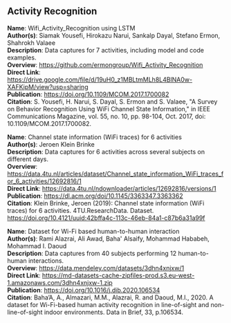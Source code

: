 ## Activity Recognition

**Name**: Wifi_Activity_Recognition using LSTM \
**Author(s)**: Siamak Yousefi, Hirokazu Narui, Sankalp Dayal, Stefano Ermon, Shahrokh Valaee \
**Description**: Data captures for 7 activities, including model and code examples. \
**Overview**: https://github.com/ermongroup/Wifi_Activity_Recognition \
**Direct Link**: https://drive.google.com/file/d/19uH0_z1MBLtmMLh8L4BlNA0w-XAFKipM/view?usp=sharing \
**Publication**: https://doi.org/10.1109/MCOM.2017.1700082 \
**Citation**: S. Yousefi, H. Narui, S. Dayal, S. Ermon and S. Valaee, "A Survey on Behavior Recognition Using WiFi Channel State Information," in IEEE Communications Magazine, vol. 55, no. 10, pp. 98-104, Oct. 2017, doi: 10.1109/MCOM.2017.1700082.

**Name**: Channel state information (WiFi traces) for 6 activities \
**Author(s)**: Jeroen Klein Brinke \
**Description**: Data captures for 6 activities across several subjects on different days. \
**Overview**: https://data.4tu.nl/articles/dataset/Channel_state_information_WiFi_traces_for_6_activities/12692816/1 \
**Direct Link**: https://data.4tu.nl/ndownloader/articles/12692816/versions/1 \
**Publication**: https://dl.acm.org/doi/10.1145/3363347.3363362 \
**Citation**: Klein Brinke, Jeroen (2019): Channel state information (WiFi traces) for 6 activities. 4TU.ResearchData. Dataset. https://doi.org/10.4121/uuid:42bffa4c-113c-46eb-84a1-c87b6a31a99f

**Name**: Dataset for Wi-Fi based human-to-human interaction \
**Author(s)**: Rami Alazrai, Ali Awad, Baha' Alsaify, Mohammad Hababeh, Mohammad I. Daoud \
**Description**: Data captures from 40 subjects performing 12 human-to-human interactions. \
**Overview**: https://data.mendeley.com/datasets/3dhn4xnjxw/1 \
**Direct Link**: https://md-datasets-cache-zipfiles-prod.s3.eu-west-1.amazonaws.com/3dhn4xnjxw-1.zip \
**Publication**: https://doi.org/10.1016/j.dib.2020.106534 \
**Citation**: Baha’A, A., Almazari, M.M., Alazrai, R. and Daoud, M.I., 2020. A dataset for Wi-Fi-based human activity recognition in line-of-sight and non-line-of-sight indoor environments. Data in Brief, 33, p.106534.
